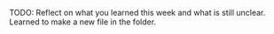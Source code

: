 TODO: Reflect on what you learned this week and what is still unclear.
Learned to make a new file in the folder.
